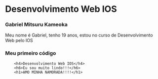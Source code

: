 # Desenvolvimento Web IOS

### Gabriel Mitsuru Kameoka

Meu nome é Gabriel, tenho 19 anos, estou no curso de Desenvolvimento Web pelo IOS

### Meu primeiro código
```
    <h4>Desenvolvimento Web IOS</h4>
    <h6>Eu sou muito lindo!!!</h6>
    <h1>AMO MINHA NAMORADA!!!!</h1>
```
